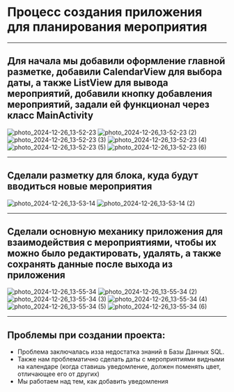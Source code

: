 # Процесс создания приложения для планирования мероприятия
---

## Для начала мы добавили оформление главной разметке, добавили CalendarView для выбора даты, а также ListView для вывода мероприятий, добавили кнопку добавления мероприятий, задали ей функционал через класс MainActivity
![photo_2024-12-26_13-52-23](https://github.com/user-attachments/assets/ba2be31c-135f-42ee-87dd-a8f0d39fc8f3)
![photo_2024-12-26_13-52-23 (2)](https://github.com/user-attachments/assets/71fe1092-65d4-47ab-9cbf-c211cc764aba)
![photo_2024-12-26_13-52-23 (3)](https://github.com/user-attachments/assets/5d97d37e-0790-4517-a19d-ec946a511809)
![photo_2024-12-26_13-52-23 (4)](https://github.com/user-attachments/assets/6bb82a14-2e25-4762-a1c8-262e9bacbe3d)
![photo_2024-12-26_13-52-23 (5)](https://github.com/user-attachments/assets/182d5c70-e422-40dc-a2b6-87886e355cc0)
![photo_2024-12-26_13-52-23 (6)](https://github.com/user-attachments/assets/a87c7673-0e63-41da-b270-3331279dc133)

---
## Сделали разметку для блока, куда будут вводиться новые мероприятия
![photo_2024-12-26_13-53-14](https://github.com/user-attachments/assets/79c52be6-3f08-499f-97d9-28fc1a96b75d)
![photo_2024-12-26_13-53-14 (2)](https://github.com/user-attachments/assets/6926982e-71f7-463e-bccd-94f4007fa83e)

---
## Сделали основную механику приложения для взаимодействия с мероприятиями, чтобы их можно было редактировать, удалять, а также сохранять данные после выхода из приложения
![photo_2024-12-26_13-55-34](https://github.com/user-attachments/assets/a5fb0409-c461-48c9-971c-fc0541667419)
![photo_2024-12-26_13-55-34 (2)](https://github.com/user-attachments/assets/d5808f64-b422-4f94-8002-805ebc8f876f)
![photo_2024-12-26_13-55-34 (3)](https://github.com/user-attachments/assets/e971b958-e728-4152-bb52-06a3733fdb2a)
![photo_2024-12-26_13-55-34 (4)](https://github.com/user-attachments/assets/4075d22f-552d-4f25-98e8-323974b9207d)
![photo_2024-12-26_13-55-34 (5)](https://github.com/user-attachments/assets/9fab3b0d-d446-4015-87ba-6b44264fc55a)
![photo_2024-12-26_13-55-34 (6)](https://github.com/user-attachments/assets/5a00ef3f-cab6-40f8-9ff7-066e9e0b944d)

---
## Проблемы при создании проекта:

- Проблема заключалась изза недостатка знаний в Базы Данных SQL. 
- Также нам проблематично сделать даты с мероприятиями видными на календаре (когда ставишь уведомление, должен поменять цвет, отличающее его от других) 
- Мы работаем над тем, как добавить уведомления 
